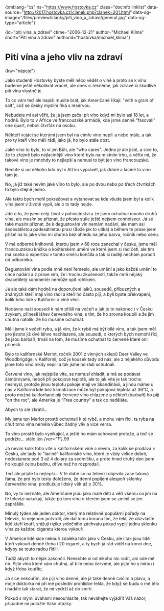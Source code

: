 
{xml:lang="cs" ns="https://www.hostovka.cz" class="docinfo linklist" data-source="http://2017.hostovka.cz/clanek.php?clanek=201.html" data-og-image="/files/preview/clanky/piti\_vina\_a_zdravi/general.jpg" data-og-type="article"}

{id="piti\_vina\_a\_zdravi" ctime="2006-12-21" author="Michael Klíma" short="Pití vína a zdraví" authorid="hostovka/michael\_klima"}

# Pití vína a jeho vliv na zdraví

{kw="nápoje"}

Jako studenti Hostovky byste měli něco vědět o víně a proto se k vínu budeme ještě několikrát vracet, ale dnes si řekněme, jak zdravé či škodlivé pití vína vlastně je.

To co vám teď ale napíší musíte brát, jak Američané říkají: "with a grain of salt", což se česky myslím říká s reservou.

Nebudete mi asi věřit, že já jsem začal pít víno když mi bylo asi 18 let, a hodně. Bylo to v Africe ve francouzské armádě, kde jsme denně "fasovali" one quart, neboli čtvrťák na osobu.

Někteří vojáci se kterými jsem byl na cimře víno nepili a nebo málo, a tak pro ty kteří víno měli rádi, jako já, ho bylo stále dost.

Jaké víno to bylo, to ví jen Bůh, ale "who cares". Jedno je ale jisté, a sice to, že to zřejmě bylo nejlacinější víno které bylo na místním trhu, a věřte mi, že takové víno je mnohdy to nejlepší a nemusí to být jen víno francouzské.

Nechte si od někoho kdo byl v Alžíru vyprávět, jak dobré a laciné to víno tam je.

No, já již také nevím jaké víno to bylo, ale po dvou nebo po třech čtvrtkách to bylo stejně jedno.

Ale takto bych mohl pokračovat a vytahovat se kde všude jsem byl a kolik vína jsem v životě vypil, ale o to tady nejde.

Jde o to, že jsem celý život v pohostinství a že jsem ochutnal mnoho druhů vína, ale musím se přiznat, že přesto stále ještě nejsem connoiseur. Já se také musím přiznat, že k degustování vín nemám nadání, ale mám asi šedesátiletou padesátiletou praxi (Bože jak to utíká) a během té praxe jsem přišel na to jaké víno mi chutná bez ohledu na jeho barvu, ročník nebo cenu.

V mé odborné knihovně, kterou jsem v 68 roce zanechal v česku, jsme měl francouzskou knížku o koštérském umění ve které jsem si rád četl, ale tím má snaha o expertízu v tomto směru končila a tak si raději nechám poradit od odborníka.

Degustování vína podle mně není řemeslo, ale umění a jako každé umění to chce nadání a z praxe vím, že i trochu zkušeností, takže mně nějaký dvacetiletý sommeriér nemůže opít rohlíkem.

Já ale také dám hodně na doporučení laiků, sousedů, příbuzných a známých kteří mají víno rádi a kteří ho často pijí, a byli byste překvapeni, kolik toho lidé v Kalifornii o víně vědí.

Nedávno naši sousedi k nám přišli na večeři a jak je to nakonec i v Česku zvykem, přinesli láhev červeného vína, s tím, že ho zrovna koupili a že jim chutná natolik, že ho musíme ochutnat.

Měli jsme k večeři rybu, a já vím, že k rybě má být bílé víno, a tak jsem měl pro jistoto již dvě láhve nachlazené, ale sousedi, o kterých bych nemohl říci, že jsou barbaři, trvali na tom, že musíme ochutnat to červené které oni přinesli.

Bylo to kalifornské Merlot, ročník 2001 z vinných sklepů Deer Valley ve Woodbrigdge, v Kalifornii, což je kousek tady od nás, ale z nějakého důvodu jsme toto víno nikdy nepili a tak jsme ho rádi ochutnali.

Červené víno, jak nejspíše víte, se nemusí chladit, a má se podávat šámbrované, neboli při pokojové teplotě, ale to jak víte je tak trochu nesmysl, protože jinou teplotu pokoje mají ve Skandinávii, a jinou máme u nás v Kalifornii kde bez klimatizace může být pokojová teplota až 36°C, a proto možná kaliforňané pijí červené víno chlazené a někteří (barbaři) ho pijí "on the roc", ale Amerika je "Free country" a tak co naděláte.

Abych to ale zkrátil...

My jsme ten Merlot prostě ochutnali k té rybě, a mohu vám říci, ta ryba na chuť toho vína neměla vůbec žádný vliv a vice versa.

To víno prostě bylo vynikající, a ještě ho mám schované protože, a teď se podržte... stálo jen  _{var="1"}_.99

Já nevím kolik toho víte o kalifornském víně a nevím, za kolik se prodává v Česku, ale tady to "laciné" kalifornské víno, které je vždy velice dobré, nedostanete pod 3 až 4 dolary za sedmičku, a proto hned druhý den jsem ho koupil celou bednu, dříve než ho rozprodali.

Teď ale přijde to nejlepší... V té době se na televizi objevila zase taková fáma, že prý bylo testy doloženo, že denní popíjení alespoň sklenky červeného vína, prodlužuje lidský věk až o 30%.

No, vy to neznáte, ale Američané jsou jako malé děti a věří všemu co jim na té televizi nakukají, takže po tom vínu o kterém jsem se zmínil se jen zaprášilo.

Minulý týden ale jeden doktor, který má relativně populární pořady na televizi, to nejenom potvrdil, ale dal tomu korunu tím, že řekl, že obzvláště lidé kteří kouří, snižují riziko srdečního záchvatu pokud vypijí jednu sklenku vína za každou cigaretu kterou vykouří.

V Americe lidé sice nekouří zdaleka tolik jako v Česku, ale i tak jsou lidé kteří vykouří denně třeba i 20 cigaret, a ty bych já rád viděl na konci dne, kdyby se touto radou řídili.

Tudíž abych to nějak zakončil. Nenechte si od nikoho nic radit, ani ode mě ne. Pijte víno které vám chutná, ať bíle nebo červené, ale pijte ho s mírou i když třeba kouříte.

Já sice nekouřím, ale piji víno denně, ale já také denně cvičím a plavu, a moje doktorka mi při mé poslední prohlídce řekla, že když se budu o mé tělo i nadále tak starat, že mi vydrží až do smrti.

Pokud s mými úvahami nesouhlasíte, tak neváhejte vyjádřit Váš názor, případně mi položte Vaše otázky.

